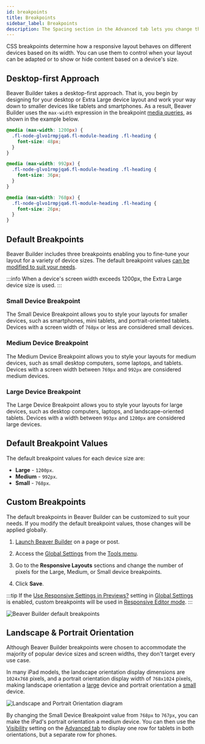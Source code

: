 ```yaml
---
id: breakpoints
title: Breakpoints
sidebar_label: Breakpoints
description: The Spacing section in the Advanced tab lets you change the default margin and padding for rows and columns. For modules, you can change the default margin values only.
---
```


CSS breakpoints determine how a responsive layout behaves on different devices based on its width. You can use them to control when your layout can be adapted or to show or hide content based on a device's size.

## Desktop-first Approach

Beaver Builder takes a desktop-first approach. That is, you begin by designing for your desktop or Extra Large device layout and work your way down to smaller devices like tablets and smartphones. As a result, Beaver Builder uses the `max-width` expression in the breakpoint [media queries](https://www.w3schools.com/Css/css3_mediaqueries.asp), as shown in the example below.

```css
@media (max-width: 1200px) {
  .fl-node-glvo1rmpjqa6.fl-module-heading .fl-heading {
    font-size: 48px;
  }
}

@media (max-width: 992px) {
  .fl-node-glvo1rmpjqa6.fl-module-heading .fl-heading {
    font-size: 36px;
  }
}

@media (max-width: 768px) {
  .fl-node-glvo1rmpjqa6.fl-module-heading .fl-heading {
    font-size: 26px;
  }
}
```

## Default Breakpoints

Beaver Builder includes three breakpoints enabling you to fine-tune your layout for a variety of device sizes. The default breakpoint values [can be modified to suit your needs](#custom-breakpoints).

:::info
When a device's screen width exceeds 1200px, the Extra Large device size is used.
:::

### Small Device Breakpoint

The Small Device Breakpoint allows you to style your layouts for smaller devices, such as smartphones, mini tablets, and portrait-oriented tablets. Devices with a screen width of `768px` or less are considered small devices.

### Medium Device Breakpoint

The Medium Device Breakpoint allows you to style your layouts for medium devices, such as small desktop computers, some laptops, and tablets. Devices with a screen width between `769px` and `992px` are considered medium devices.

### Large Device Breakpoint

The Large Device Breakpoint allows you to style your layouts for large devices, such as desktop computers, laptops, and landscape-oriented tablets. Devices with a width between `993px` and `1200px` are considered large devices.

## Default Breakpoint Values

The default breakpoint values for each device size are:

* **Large** - `1200px`.
* **Medium** - `992px`.
* **Small** - `768px`.

## Custom Breakpoints

The default breakpoints in Beaver Builder can be customized to suit your needs. If you modify the default breakpoint values, those changes will be applied globally.

1. [Launch Beaver Builder](/beaver-builder/getting-started/bb-editor-basics/launch-builder.md) on a page or post.

2. Access the [Global Settings](/beaver-builder/getting-started/bb-editor-basics/global-settings.md#medium-device-breakpoint) from the [Tools menu](/beaver-builder/getting-started/bb-editor-basics/tools-menu.md).

3. Go to the **Responsive Layouts** sections and change the number of pixels for the Large, Medium, or Small device breakpoints.

4. Click **Save**.

:::tip
If the [Use Responsive Settings in Previews?](/beaver-builder/getting-started/bb-editor-basics/global-settings.md#use-responsive-settings-in-previews) setting in [Global Settings](/beaver-builder/getting-started/bb-editor-basics/global-settings.md) is enabled, custom breakpoints will be used in [Responsive Editor mode](editor.md).
:::

![Beaver Builder default breakpoints](/img/beaver-builder/responsive-design--breakpoints--1.jpg)

## Landscape & Portrait Orientation

Although Beaver Builder breakpoints were chosen to accommodate the majority of popular device sizes and screen widths, they don't target every use case.

In many iPad models, the landscape orientation display dimensions are `1024x768` pixels, and a portrait orientation display width of `768x1024` pixels, making landscape orientation a [large](#large-device-breakpoint) device and portrait orientation a [small](#small-device-breakpoint) device.

![Landscape and Portrait Orientation diagram](/img/beaver-builder/responsive-design--breakpoints--2.jpg)

By changing the Small Device Breakpoint value from `768px` to `767px`, you can make the iPad's portrait orientation a medium device. You can then use the [Visibility](/beaver-builder/layouts/advanced-tab/visibility.md) setting on the [Advanced tab](/beaver-builder/layouts/advanced-tab/index.md) to display one row for tablets in both orientations, but a separate row for phones.
